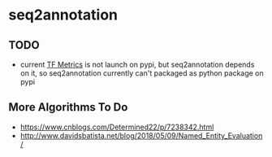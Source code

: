 # seq2annotation

## TODO
* current [TF Metrics](https://github.com/guillaumegenthial/tf_metrics) is not launch on pypi, but seq2annotation depends on it, so seq2annotation currently can't packaged as python package on pypi

## More Algorithms To Do
* https://www.cnblogs.com/Determined22/p/7238342.html
* http://www.davidsbatista.net/blog/2018/05/09/Named_Entity_Evaluation/